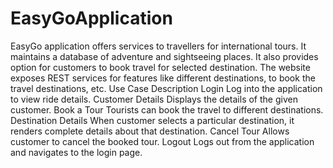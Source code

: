 # EasyGoApplication
EasyGo application offers services to travellers for international tours. It maintains a database of adventure and sightseeing places. It also provides option for customers to book travel for selected destination. The website exposes REST services for features like different destinations, to book the travel destinations, etc. 
Use Case	                    Description
Login	                Log into the application to view ride details.
Customer Details	    Displays the details of the given customer.
Book a Tour	          Tourists can book the travel to different destinations.
Destination Details	  When customer selects a particular destination, it renders complete details about that destination.
Cancel Tour	          Allows customer to cancel the booked tour.
Logout	              Logs out from the application and navigates to the login page.
